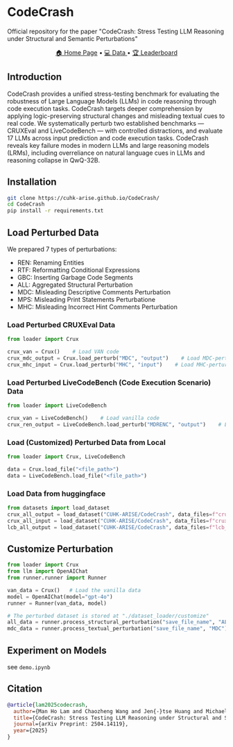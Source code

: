# CodeCrash
Official repository for the paper "CodeCrash: Stress Testing LLM Reasoning under Structural and Semantic Perturbations"

<p align="center">
    <a href="https://cuhk-arise.github.io/CodeCrash/">🏠 Home Page</a> •
    <a href="https://huggingface.co/datasets/CUHK-ARISE/CodeCrash">💻 Data </a> •
    <a href="https://cuhk-arise.github.io/CodeCrash/leaderboard">🏆 Leaderboard</a>
</p>

## Introduction
CodeCrash provides a unified stress-testing benchmark for evaluating the robustness of Large Language Models (LLMs) in code reasoning through code execution tasks. CodeCrash targets deeper comprehension by applying logic-preserving structural changes and misleading textual cues to real code. We systematically perturb two established benchmarks — CRUXEval and LiveCodeBench — with controlled distractions, and evaluate 17 LLMs across input prediction and code execution tasks. CodeCrash reveals key failure modes in modern LLMs and large reasoning models (LRMs), including overreliance on natural language cues in LLMs and reasoning collapse in QwQ-32B.

## Installation
```bash
git clone https://cuhk-arise.github.io/CodeCrash/
cd CodeCrash
pip install -r requirements.txt
```

## Load Perturbed Data

We prepared 7 types of perturbations:
- REN: Renaming Entities
- RTF: Reformatting Conditional Expressions
- GBC: Inserting Garbage Code Segments
- ALL: Aggregated Structural Perturbation
- MDC: Misleading Descriptive Comments Perturbation
- MPS: Misleading Print Statements Perturbatione
- MHC: Misleading Incorrect Hint Comments Perturbation

### Load Perturbed CRUXEval Data
```py
from loader import Crux

crux_van = Crux()    # Load VAN code
crux_mdc_output = Crux.load_perturb("MDC", "output")    # Load MDC-perturbed code for code execution (output prediction)
crux_mhc_input = Crux.load_perturb("MHC", "input")    # Load MHC-perturbed code for input prediction
```

### Load Perturbed LiveCodeBench (Code Execution Scenario) Data
```py
from loader import LiveCodeBench

crux_van = LiveCodeBench()    # Load vanilla code
crux_ren_output = LiveCodeBench.load_perturb("MDRENC", "output")    # Load REN-perturbed code for code execution
```

### Load (Customized) Perturbed Data from Local
```py
from loader import Crux, LiveCodeBench

data = Crux.load_file("<file_path>")
data = LiveCodeBench.load_file("<file_path>")
```

### Load Data from huggingface
```py
from datasets import load_dataset
crux_all_output = load_dataset("CUHK-ARISE/CodeCrash", data_files=f"crux_ALL_output.jsonl")["train"]
crux_all_input = load_dataset("CUHK-ARISE/CodeCrash", data_files=f"crux_ALL_input.jsonl")["train"]
lcb_all_output = load_dataset("CUHK-ARISE/CodeCrash", data_files=f"lcb_ALL_output.jsonl")["train"]
```

## Customize Perturbation
```py
from loader import Crux
from llm import OpenAIChat
from runner.runner import Runner

van_data = Crux()   # Load the vanilla data
model = OpenAIChat(model="gpt-4o")
runner = Runner(van_data, model)

# The perturbed dataset is stored at "./dataset_loader/customize"
all_data = runner.process_structural_perturbation("save_file_name", "ALL")
mdc_data = runner.process_textual_perturbation("save_file_name", "MDC")
```

## Experiment on Models
see `demo.ipynb`

## Citation

```bibtex
@article{lam2025codecrash,
  author={Man Ho Lam and Chaozheng Wang and Jen{-}tse Huang and Michael R. Lyu},
  title={CodeCrash: Stress Testing LLM Reasoning under Structural and Semantic Perturbations},
  journal={arXiv Preprint: 2504.14119},
  year={2025}
}
```